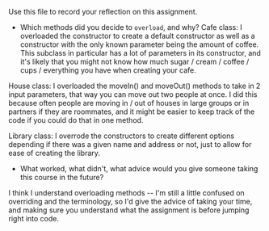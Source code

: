 Use this file to record your reflection on this assignment.

- Which methods did you decide to `overload`, and why?
Cafe class: I overloaded the constructor to create a default constructor as well as a constructor with the only known parameter being the amount of coffee. This subclass in particular has a lot of parameters in its constructor, and it's likely that you might not know how much sugar / cream / coffee / cups / everything you have when creating your cafe. 

House class: I overloaded the moveIn() and moveOut() methods to take in 2 input parameters, that way you can move out two people at once. I did this because often people are moving in / out of houses in large groups or in partners if they are roommates, and it might be easier to keep track of the code if you could do that in one method. 

Library class: I overrode the constructors to create different options depending if there was a given name and address or not, just to allow for ease of creating the library. 

- What worked, what didn't, what advice would you give someone taking this course in the future?

I think I understand overloading methods -- I'm still a little confused on overriding and the terminology, so I'd give the advice of taking your time, and making sure you understand what the assignment is before jumping right into code. 
